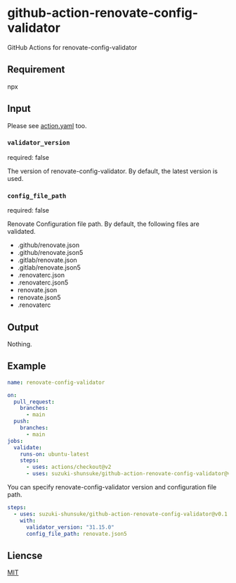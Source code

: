# github-action-renovate-config-validator

GitHub Actions for renovate-config-validator

## Requirement

npx

## Input

Please see [action.yaml](action.yaml) too.

### `validator_version`

required: false

The version of renovate-config-validator.
By default, the latest version is used.

### `config_file_path`

required: false

Renovate Configuration file path.
By default, the following files are validated.

* .github/renovate.json
* .github/renovate.json5
* .gitlab/renovate.json
* .gitlab/renovate.json5
* .renovaterc.json
* .renovaterc.json5
* renovate.json
* renovate.json5
* .renovaterc

## Output

Nothing.

## Example

```yaml
name: renovate-config-validator

on:
  pull_request:
    branches:
      - main
  push:
    branches:
      - main
jobs:
  validate:
    runs-on: ubuntu-latest
    steps:
      - uses: actions/checkout@v2
      - uses: suzuki-shunsuke/github-action-renovate-config-validator@v0.1.2
```

You can specify renovate-config-validator version and configuration file path.

```yaml
steps:
  - uses: suzuki-shunsuke/github-action-renovate-config-validator@v0.1.2
    with:
      validator_version: "31.15.0"
      config_file_path: renovate.json5
```

## Liencse

[MIT](LICENSE)
